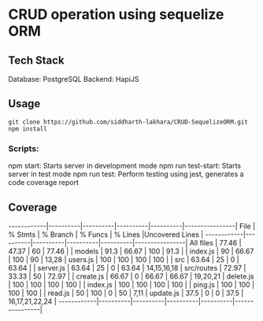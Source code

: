# CRUD operation using sequelize ORM

## Tech Stack
Database: PostgreSQL
Backend: HapiJS

## Usage
`git clone https://github.com/siddharth-lakhara/CRUD-SequelizeORM.git
npm install`

### Scripts:
npm start: Starts server in development mode
npm run test-start: Starts server in test mode
npm run test: Perform testing using jest, generates a code coverage report

## Coverage
------------|----------|----------|----------|----------|----------------|
File        |  % Stmts | % Branch |  % Funcs |  % Lines |Uncovered Lines |
------------|----------|----------|----------|----------|----------------|
All files   |    77.46 |    47.37 |       60 |    77.46 |                |
 models     |     91.3 |    66.67 |      100 |     91.3 |                |
  index.js  |       90 |    66.67 |      100 |       90 |          13,28 |
  users.js  |      100 |      100 |      100 |      100 |                |
 src        |    63.64 |       25 |        0 |    63.64 |                |
  server.js |    63.64 |       25 |        0 |    63.64 |    14,15,16,18 |
 src/routes |    72.97 |    33.33 |       50 |    72.97 |                |
  create.js |    66.67 |        0 |    66.67 |    66.67 |       19,20,21 |
  delete.js |      100 |      100 |      100 |      100 |                |
  index.js  |      100 |      100 |      100 |      100 |                |
  ping.js   |      100 |      100 |      100 |      100 |                |
  read.js   |       50 |      100 |        0 |       50 |           7,11 |
  update.js |     37.5 |        0 |        0 |     37.5 | 16,17,21,22,24 |
------------|----------|----------|----------|----------|----------------|